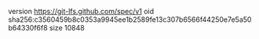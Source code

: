 version https://git-lfs.github.com/spec/v1
oid sha256:c3560459b8c0353a9945ee1b2589fe13c307b6566f44250e7e5a50b64330f6f8
size 10848
